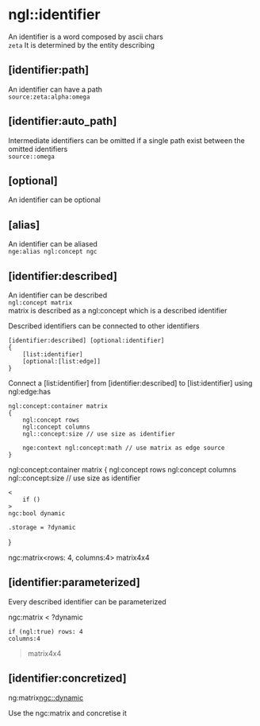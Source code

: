 # ngl::identifier
An identifier is a word composed by ascii chars \
`zeta` 
It is determined by the entity describing

## [identifier:path]
An identifier can have a path \
`source:zeta:alpha:omega`

## [identifier:auto_path]
Intermediate identifiers can be omitted if a single path exist between the omitted identifiers \
`source::omega`

## [optional<identifier>]
An identifier can be optional

## [alias<identifier>]
An identifier can be aliased \
`nge:alias ngl:concept ngc` 

## [identifier:described]
An identifier can be described \
`ngl:concept matrix` \
matrix is described as a ngl:concept which is a described identifier

Described identifiers can be connected to other identifiers
```
[identifier:described] [optional:identifier]
{
    [list:identifier]
    [optional:[list:edge]]
}
```
Connect a [list:identifier] from [identifier:described] to [list:identifier] using ngl:edge:has

```
ngl:concept:container matrix
{
    ngl:concept rows
    ngl:concept columns
    ngl::concept:size // use size as identifier
    
    nge:context ngl:concept:math // use matrix as edge source 
}
```

ngl:concept:container matrix
{
    ngl:concept rows
    ngl:concept columns
    ngl::concept:size // use size as identifier

    <
        if ()
    >
    ngc:bool dynamic
    
    .storage = ?dynamic   
}

ngc:matrix<rows: 4, columns:4> matrix4x4

## [identifier:parameterized]
Every described identifier can be parameterized 

ngc:matrix
<
    ?dynamic

    if (ngl:true) rows: 4
    columns:4
> matrix4x4

## [identifier:concretized]
ng:matrix<ngc::dynamic>

Use the ngc:matrix and concretise it


